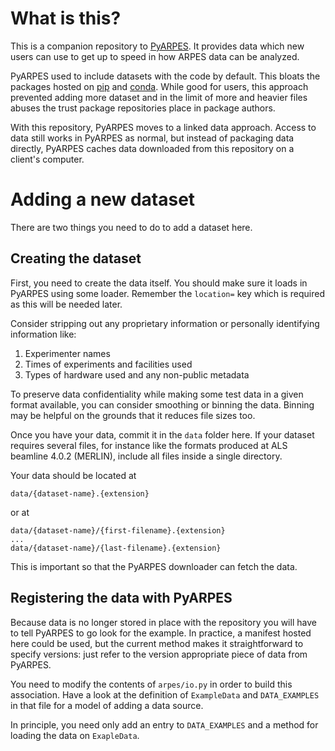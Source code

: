 # What is this?

This is a companion repository to [PyARPES](https://github.com/chstan/arpes). It provides data which new users can use to get up to speed in how ARPES data can be analyzed.

PyARPES used to include datasets with the code by default. This bloats the packages hosted on [pip](https://pypi.org/project/arpes) and [conda](https://anaconda.org/arpes/arpes). While good for users, this approach prevented adding more dataset and in the limit of more and heavier files abuses the trust package repositories place in package authors.

With this repository, PyARPES moves to a linked data approach. Access to data still works in PyARPES as normal, but instead of packaging data directly, PyARPES caches data downloaded from this repository on a client's computer.

# Adding a new dataset

There are two things you need to do to add a dataset here. 

## Creating the dataset

First, you need to create the data itself. You should make sure it loads in PyARPES using some loader. Remember the `location=` key which is required as this will be needed later.

Consider stripping out any proprietary information or personally identifying information like:

1. Experimenter names
2. Times of experiments and facilities used
3. Types of hardware used and any non-public metadata

To preserve data confidentiality while making some test data in a given format available, you can consider smoothing or binning the data. Binning may be helpful on the grounds that it reduces file sizes too.

Once you have your data, commit it in the `data` folder here. If your dataset requires several files, for instance like the formats produced at ALS beamline 4.0.2 (MERLIN), include all files inside a single directory. 

Your data should be located at 

```
data/{dataset-name}.{extension}
```

or at 

```
data/{dataset-name}/{first-filename}.{extension}
...
data/{dataset-name}/{last-filename}.{extension}
```

This is important so that the PyARPES downloader can fetch the data.

## Registering the data with PyARPES

Because data is no longer stored in place with the repository you will have to tell PyARPES to go look for the example. In practice, a manifest hosted here could be used, but the current method makes it straightforward to specify versions: just refer to the version appropriate piece of data from PyARPES.

You need to modify the contents of `arpes/io.py` in order to build this association. Have a look at the definition of `ExampleData` and `DATA_EXAMPLES` in that file for a model of adding a data source.

In principle, you need only add an entry to `DATA_EXAMPLES` and a method for loading the data on `ExapleData`.